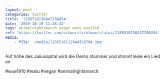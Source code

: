 ```yaml
---
layout: post
categories: twitter
title: '1185518130447208454'
date: '2019-10-19 11:28:42'
tags: animalrightsmarch vegan watu wue1910
ref: 'https://twitter.com/schwarzlichtwue/status/1185518130447208454'
media:
    - file: '/media/1185518112944328704.jpg'
---
```

Auf höhe des Juliusspital wird die Demo stummer und stimmt leise ein Lied an

#wue1910 #watu #vegan #animalrightsmarch  

